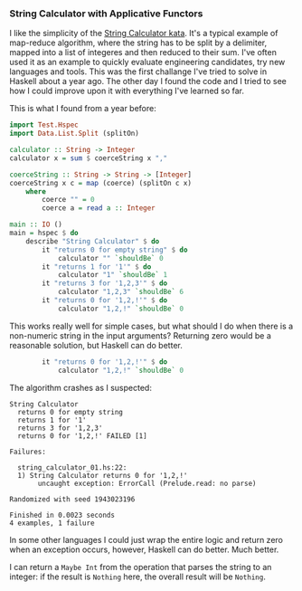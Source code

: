 ### String Calculator with Applicative Functors

I like the simplicity of the [String Calculator kata](http://link...). It's a typical example of map-reduce algorithm, where the string has to be split by a delimiter, mapped into a list of integeres and then reduced to their sum. I've often used it as an example to quickly evaluate engineering candidates, try new languages and tools. This was the first challange I've tried to solve in Haskell about a year ago. The other day I found the code and I tried to see how I could improve upon it with everything I've learned so far.

This is what I found from a year before:

```haskell
import Test.Hspec
import Data.List.Split (splitOn)

calculator :: String -> Integer
calculator x = sum $ coerceString x ","

coerceString :: String -> String -> [Integer]
coerceString x c = map (coerce) (splitOn c x)
    where
        coerce "" = 0
        coerce a = read a :: Integer

main :: IO ()
main = hspec $ do
    describe "String Calculator" $ do
        it "returns 0 for empty string" $ do
            calculator "" `shouldBe` 0
        it "returns 1 for '1'" $ do
            calculator "1" `shouldBe` 1
        it "returns 3 for '1,2,3'" $ do
            calculator "1,2,3" `shouldBe` 6
        it "returns 0 for '1,2,!'" $ do
            calculator "1,2,!" `shouldBe` 0
```

This works really well for simple cases, but what should I do when there is a non-numeric string in the input arguments? Returning zero would be a reasonable solution, but Haskell can do better.

```haskell
        it "returns 0 for '1,2,!'" $ do
            calculator "1,2,!" `shouldBe` 0
```

The algorithm crashes as I suspected:

```shell
String Calculator
  returns 0 for empty string
  returns 1 for '1'
  returns 3 for '1,2,3'
  returns 0 for '1,2,!' FAILED [1]

Failures:

  string_calculator_01.hs:22:
  1) String Calculator returns 0 for '1,2,!'
       uncaught exception: ErrorCall (Prelude.read: no parse)

Randomized with seed 1943023196

Finished in 0.0023 seconds
4 examples, 1 failure
```

In some other languages I could just wrap the entire logic and return zero when an exception occurs, however, Haskell can do better. Much better.

I can return a `Maybe Int` from the operation that parses the string to an integer: if the result is `Nothing` here, the overall result will be `Nothing`.
